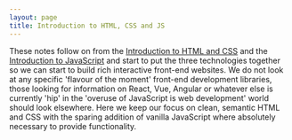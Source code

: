 ```yaml
---
layout: page
title: Introduction to HTML, CSS and JS
---
```


These notes follow on from the [Introduction to HTML and CSS](https://martinjc.github.io/introduction-to-html-and-css/) and the [Introduction to JavaScript](https://martinjc.github.io/introduction-to-js/) and start to put the three technologies together so we can start to build rich interactive front-end websites. We do not look at any specific 'flavour of the moment' front-end development libraries, those looking for information on React, Vue, Angular or whatever else is currently 'hip' in the 'overuse of JavaScript is web development' world should look elsewhere. Here we keep our focus on clean, semantic HTML and CSS with the sparing addition of vanilla JavaScript where absolutely necessary to provide functionality.

